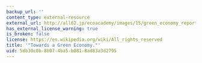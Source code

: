 ```yaml
---
backup_url: ''
content_type: external-resource
external_url: http://all62.jp/ecoacademy/images/15/green_economy_report.pdf
has_external_license_warning: true
is_broken: false
license: https://en.wikipedia.org/wiki/All_rights_reserved
title: '"Towards a Green Economy."'
uid: 5db30c0b-8b07-4ba5-b081-8ad83a3d2795
---
```

